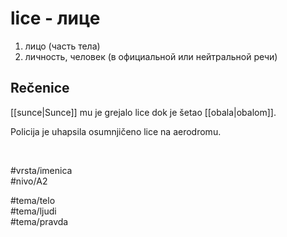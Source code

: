 # lice - лице

1. лицо (часть тела)  
2. личность, человек (в официальной или нейтральной речи)

## Rečenice

[[sunce|Sunce]] mu je grejalo lice dok je šetao [[obala|obalom]].

Policija je uhapsila osumnjičeno lice na aerodromu.

<br>

#vrsta/imenica  
#nivo/A2  

#tema/telo  
#tema/ljudi  
#tema/pravda  
